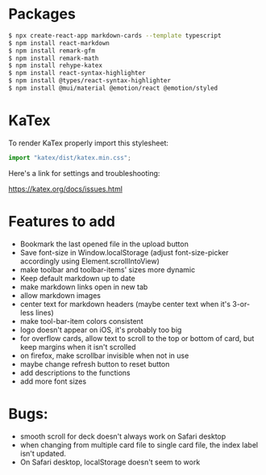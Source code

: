 # Packages

```bash
$ npx create-react-app markdown-cards --template typescript
$ npm install react-markdown
$ npm install remark-gfm
$ npm install remark-math
$ npm install rehype-katex
$ npm install react-syntax-highlighter
$ npm install @types/react-syntax-highlighter
$ npm install @mui/material @emotion/react @emotion/styled
```

# KaTex

To render KaTex properly import this stylesheet:

```javascript
import "katex/dist/katex.min.css"; 
```

Here's a link for settings and troubleshooting:

https://katex.org/docs/issues.html 

# Features to add

- Bookmark the last opened file in the upload button
- Save font-size in Window.localStorage (adjust font-size-picker accordingly using Element.scrollIntoView)
- make toolbar and toolbar-items' sizes more dynamic
- Keep default markdown up to date
- make markdown links open in new tab
- allow markdown images
- center text for markdown headers (maybe center text when it's 3-or-less lines)
- make tool-bar-item colors consistent 
- logo doesn't appear on iOS, it's probably too big
- for overflow cards, allow text to scroll to the top or bottom of card, but keep margins when it isn't scrolled
- on firefox, make scrollbar invisible when not in use
- maybe change refresh button to reset button
- add descriptions to the functions
- add more font sizes

# Bugs:

- smooth scroll for deck doesn't always work on Safari desktop
- when changing from multiple card file to single card file, the index label isn't updated.
- On Safari desktop, localStorage doesn't seem to work